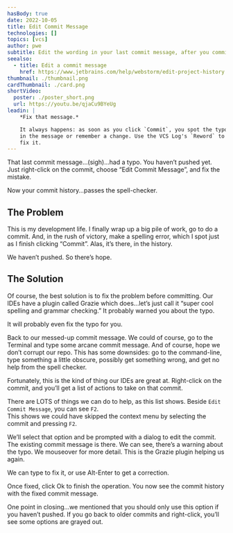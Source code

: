 ```yaml
---
hasBody: true
date: 2022-10-05
title: Edit Commit Message
technologies: []
topics: [vcs]
author: pwe
subtitle: Edit the wording in your last commit message, after you committed.
seealso:
  - title: Edit a commit message
    href: https://www.jetbrains.com/help/webstorm/edit-project-history.html#reword-commit
thumbnail: ./thumbnail.png
cardThumbnail: ./card.png
shortVideo:
  poster: ./poster_short.png
  url: https://youtu.be/qjaCu9BYeUg
leadin: |
    *Fix that message.*    

    It always happens: as soon as you click `Commit`, you spot the typo 
    in the message or remember a change. Use the VCS Log's `Reword` to 
    fix it.
---
```


That last commit message…(sigh)...had a typo.
You haven’t pushed yet. Just right-click on the commit, choose “Edit Commit Message”, and fix the mistake.

Now your commit history…passes the spell-checker.

## The Problem

This is my development life. 
I finally wrap up a big pile of work, go to do a commit.
And, in the rush of victory, make a spelling error, which I spot just as I finish clicking “Commit”. 
Alas, it’s there, in the history.

We haven’t pushed. So there’s hope.

## The Solution

Of course, the best solution is to fix the problem before committing. 
Our IDEs have a plugin called Grazie which does...let’s just call it “super cool spelling and grammar checking.” 
It probably warned you about the typo.

It will probably even fix the typo for you.

Back to our messed-up commit message.
We could of course, go to the Terminal and type some arcane commit message. 
And of course, hope we don’t corrupt our repo.
This has some downsides: go to the command-line, type something a little obscure, possibly get something wrong, and get no help from the spell checker.

Fortunately, this is the kind of thing our IDEs are great at. 
Right-click on the commit, and you’ll get a list of actions to take on that commit.

There are LOTS of things we can do to help, as this list shows. 
Beside `Edit Commit Message`, you can see `F2`.  
This shows we could have skipped the context menu by selecting the commit and pressing `F2`.

We’ll select that option and be prompted with a dialog to edit the commit. 
The existing commit message is there. 
We can see, there’s a warning about the typo. We mouseover for more detail. 
This is the Grazie plugin helping us again.

We can type to fix it, or use Alt-Enter to get a correction.

Once fixed, click Ok to finish the operation. 
You now see the commit history with the fixed commit message. 

One point in closing...we mentioned that you should only use this option if you haven’t pushed. 
If you go back to older commits and right-click, you’ll see some options are grayed out.
